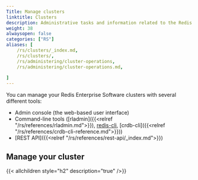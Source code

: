 ```yaml
---
Title: Manage clusters
linktitle: Clusters
description: Administrative tasks and information related to the Redis Enterprise cluster.
weight: 38
alwaysopen: false
categories: ["RS"]
aliases: [
    /rs/clusters/_index.md,
    /rs/clusters/,
    /rs/administering/cluster-operations,
    /rs/administering/cluster-operations.md,
    
]
---
```


You can manage your Redis Enterprise Software clusters with several different tools:

- Admin console (the web-based user interface)
- Command-line tools ([rladmin]({{<relref "/rs/references/rladmin.md">}}), [redis-cli](https://redis.io/docs/manual/cli/), [crdb-cli]({{<relref "/rs/references/crdb-cli-reference.md">}}))
- [REST API]({{<relref "/rs/references/rest-api/_index.md">}})

## Manage your cluster

{{< allchildren style="h2" description="true" />}}
